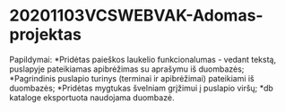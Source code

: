 # 20201103VCSWEBVAK-Adomas-projektas

Papildymai:
*Pridėtas paieškos laukelio funkcionalumas - vedant tekstą, puslapyje pateikiamas apibrėžimas su aprašymu iš duombazės;
*Pagrindinis puslapio turinys (terminai ir apibrėžimai) pateikiami iš duombazės;
*Pridėtas mygtukas švelniam grįžimui į puslapio viršų;
*db kataloge eksportuota naudojama duombazė.
